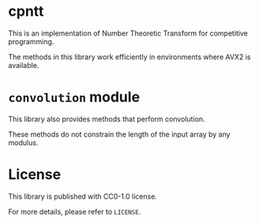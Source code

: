 # cpntt
This is an implementation of Number Theoretic Transform for competitive programming.

The methods in this library work efficiently in environments where AVX2 is available.

# `convolution` module
This library also provides methods that perform convolution.

These methods do not constrain the length of the input array by any modulus.

# License

This library is published with CC0-1.0 license.

For more details, please refer to `LICENSE`.
